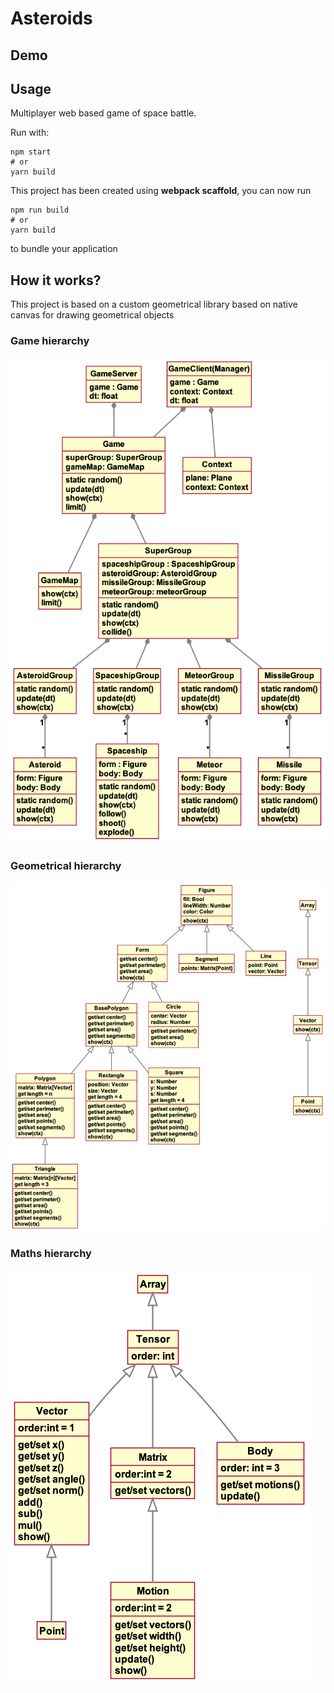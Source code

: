 # Asteroids

## Demo


## Usage
Multiplayer web based game of space battle.

Run with:
```
npm start
# or
yarn build
```

This project has been created using **webpack scaffold**, you can now run

```
npm run build
# or
yarn build
```

to bundle your application

## How it works?

This project is based on a custom geometrical library based on native canvas for drawing geometrical objects

### Game hierarchy 
![asteroids](./out/uml/asteroids/asteroids.png)

### Geometrical hierarchy 
![forms](./out/uml/forms/forms.png)

### Maths hierarchy 
![maths](./out/uml/maths/maths.png)
